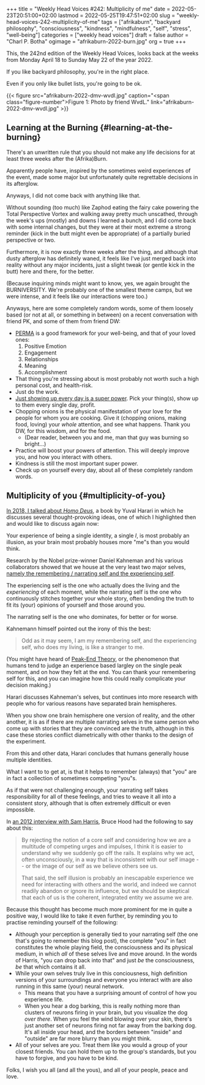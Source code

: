 +++
title = "Weekly Head Voices #242: Multiplicity of me"
date = 2022-05-23T20:51:00+02:00
lastmod = 2022-05-25T19:47:51+02:00
slug = "weekly-head-voices-242-multiplicity-of-me"
tags = ["afrikaburn", "backyard philosophy", "consciousness", "kindness", "mindfulness", "self", "stress", "well-being"]
categories = ["weekly head voices"]
draft = false
author = "Charl P. Botha"
ogimage = "afrikaburn-2022-burn.jpg"
org = true
+++

This, the 242nd edition of the Weekly Head Voices, looks back at the weeks from
Monday April 18 to Sunday May 22 of the year 2022.

If you like backyard philosophy, you're in the right place.

Even if you only like bullet lists, you're going to be ok.

{{< figure src="afrikaburn-2022-dmv-wvdl.jpg" caption="<span class=\"figure-number\">Figure 1: </span>Photo by friend WvdL." link="afrikaburn-2022-dmv-wvdl.jpg" >}}


## Learning at the Burning {#learning-at-the-burning}

There's an unwritten rule that you should not make any life decisions for at
least three weeks after the (Afrika)Burn.

Apparently people have, inspired by the sometimes weird experiences of the
event, made some major but unfortunately quite regrettable decisions in its
afterglow.

Anyways, I did not come back with anything like that.

Without sounding (too much) like Zaphod eating the fairy cake powering the
Total Perspective Vortex and walking away pretty much unscathed, through the
week's ups (mostly) and downs I learned a bunch, and I did come back with some
internal changes, but they were at their most extreme a strong reminder (kick
in the butt might even be appropriate) of a partially buried perspective or
two.

Furthermore, it is now exactly three weeks after the thing, and although that
dusty afterglow has definitely waned, it feels like I've just merged back into
reality without any major incidents, just a slight tweak (or gentle kick in the
butt) here and there, for the better.

(Because inquiring minds might want to know, yes, we again brought the
BURNIVERSITY. We're probably one of the smallest theme camps, but we were
intense, and it feels like our interactions were too.)

Anyways, here are some completely random words, some of them loosely based (or
not at all, or something in between) on a recent conversation with friend PK,
and some of them from friend DW:

-   [PERMA](/2021/07/27/weekly-head-voices-229-staycation-perma-station/#perma-the-five-building-blocks-of-well-being) is a good framework for your well-being, and that of your loved ones:
    1.  Positive Emotion
    2.  Engagement
    3.  Relationships
    4.  Meaning
    5.  Accomplishment
-   That thing you're stressing about is most probably not worth such a high
    personal cost, and health-risk.
-   Just do the work.
-   [Just showing up every day is a super power](https://typesense.org/blog/the-unreasonable-effectiveness-of-just-showing-up-everyday/). Pick your thing(s), show up to
    them every single day, profit.
-   Chopping onions is the physical manifestation of your love for the people for
    whom you are cooking. Give it (chopping onions, making food, loving) your
    _whole_ attention, and see what happens. Thank you DW, for this wisdom, and
    for the food.
    -   (Dear reader, between you and me, man that guy was burning so bright...)
-   Practice will boost your powers of attention. This will deeply improve you,
    and how you interact with others.
-   Kindness is still the most important super power.
-   Check up on yourself every day, about all of these completely random words.


## Multiplicity of you {#multiplicity-of-you}

[In 2018, I talked about _Homo Deus_](/2018/06/10/weekly-head-voices-145-the-narrating-self/#homo-deus), a book by Yuval Harari in which he
discusses several thought-provoking ideas, one of which I highlighted then and
would like to discuss again now:

Your experience of being a single identity, a single _I_, is most probably an
illusion, as your brain most probably houses more "me"s than you would think.

Research by the Nobel prize-winner Daniel Kahneman and his various
collaborators showed that we house at the very least two major selves, [namely
the remembering / narrating self and the experiencing self](https://en.wikipedia.org/wiki/Thinking,_Fast_and_Slow#Two_selves).

The experiencing self is the one who actually does the living and the
_experiencing_ of each moment, while the narrating self is the one who
continuously stitches together your whole story, often bending the truth to fit
its (your) opinions of yourself and those around you.

The narrating self is the one who dominates, for better or for worse.

Kahnemann himself pointed out the irony of this the best:

> Odd as it may seem, I am my remembering self, and the experiencing self, who
> does my living, is like a stranger to me.

(You might have heard of [Peak-End Theory](https://positivepsychology.com/what-is-peak-end-theory/), or the phenomenon that humans tend to
judge an experience based largley on the single peak moment, and on how they
felt at the end. You can thank your remembering self for this, and you can
imagine how this could really complicate your decision making.)

Harari discusses Kahneman's selves, but continues into more research with
people who for various reasons have separated brain hemispheres.

When you show one brain hemisphere one version of reality, and the other
another, it is as if there are multiple narrating selves in the same person who
come up with stories that they are convinced are the truth, although in this
case these stories conflict diametrically with other thanks to the design of
the experiment.

From this and other data, Harari concludes that humans generally house multiple
identities.

What I want to to get at, is that it helps to remember (always) that "you" are
in fact a collection of sometimes competing "you"s.

As if that were not challenging enough, your narrating self takes
responsibility for all of these feelings, and tries to weave it all into a
consistent story, although that is often extremely difficult or even
impossible.

In [an 2012 interview with Sam Harris](https://www.samharris.org/blog/the-illusion-of-the-self2), Bruce Hood had the following to say about
this:

> By rejecting the notion of a core self and considering how we are a multitude
> of competing urges and impulses, I think it is easier to understand why we
> suddenly go off the rails. It explains why we act, often unconsciously, in a
> way that is inconsistent with our self image -- or the image of our self as we
> believe others see us.
>
> That said, the self illusion is probably an inescapable experience we need for
> interacting with others and the world, and indeed we cannot readily abandon or
> ignore its influence, but we should be skeptical that each of us is the
> coherent, integrated entity we assume we are.

Because this thought has become much more prominent for me in quite a positive
way, I would like to take it even further, by reminding you to practise
reminding yourself of the following:

-   Although your perception is generally tied to your narrating self (the one
    that's going to remember this blog post), the complete "you" in fact
    constitutes the whole playing field, the consciousness and its physical
    medium, in which _all_ of these selves live and move around. In the words of
    Harris, "you can drop back into that" and just _be_ the consciousness, _be_ that
    which contains it all.
-   While your own selves truly live in this conciousness, high definition
    versions of your surroundings and everyone you interact with are also
    running in this same (your) neural network.
    -   This means that you have a surprising amount of control of how you
        experience life.
    -   When you hear a dog barking, this is really nothing more than clusters of
        neurons firing in your brain, but you visualize the dog _over there_. When
        you feel the wind blowing over your skin, there's just another set of
        neurons firing not far away from the barking dog. It's all inside your
        head, and the borders between "inside" and "outside" are far more blurry
        than you might think.
-   All of your selves are _you_. Treat them like you would a group of your closest
    friends. You can hold them up to the group's standards, but you have to
    forgive, and you have to be kind.

Folks, I wish you all (and all the yous), and all of your people, peace and
love.